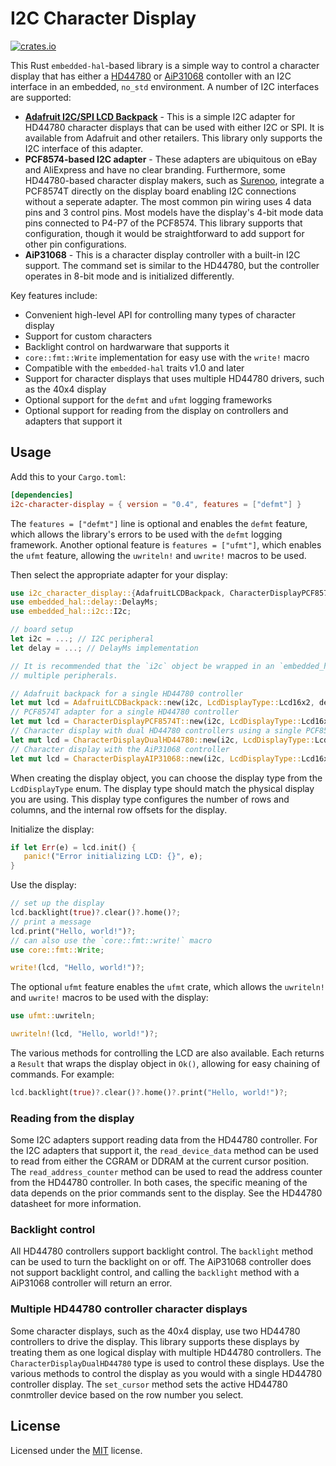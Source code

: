 # I2C Character Display
[![crates.io](https://img.shields.io/crates/v/i2c-character-display.svg)](https://crates.io/crates/i2c-character-display)
<!-- cargo-sync-readme start -->

This Rust `embedded-hal`-based library is a simple way to control a character display that has either a [HD44780](https://en.wikipedia.org/wiki/Hitachi_HD44780_LCD_controller)
or [AiP31068](https://support.newhavendisplay.com/hc/en-us/articles/4414486901783--AiP31068) contoller with an I2C interface
in an embedded, `no_std` environment. A number of I2C interfaces are supported:

- **[Adafruit I2C/SPI LCD Backpack](https://www.adafruit.com/product/292)** - This is a simple I2C adapter for HD44780 character displays that can be used with either I2C
  or SPI. It is available from Adafruit and other retailers. This library only supports the I2C interface of this adapter.
- **PCF8574-based I2C adapter** - These adapters are ubiquitous on eBay and AliExpress and have no clear branding. Furthermore, some HD44780-based character
  display makers, such as [Surenoo](https://www.surenoo.com), integrate a PCF8574T directly on the display board enabling I2C connections without a seperate adapter.
  The most common pin wiring uses 4 data pins and 3 control pins. Most models have the display's 4-bit mode data pins connected to P4-P7 of the PCF8574.
  This library supports that configuration, though it would be straightforward to add support for other pin configurations.
- **AiP31068** - This is a character display controller with a built-in I2C support. The command set is similar to the HD44780, but the controller
  operates in 8-bit mode and is initialized differently.

Key features include:
- Convenient high-level API for controlling many types of character display
- Support for custom characters
- Backlight control on hardwarware that supports it
- `core::fmt::Write` implementation for easy use with the `write!` macro
- Compatible with the `embedded-hal` traits v1.0 and later
- Support for character displays that uses multiple HD44780 drivers, such as the 40x4 display
- Optional support for the `defmt` and `ufmt` logging frameworks
- Optional support for reading from the display on controllers and adapters that support it

## Usage
Add this to your `Cargo.toml`:
```toml
[dependencies]
i2c-character-display = { version = "0.4", features = ["defmt"] }
```
The `features = ["defmt"]` line is optional and enables the `defmt` feature, which allows the library's errors to be used with the `defmt` logging
framework. Another optional feature is `features = ["ufmt"]`, which enables the `ufmt` feature, allowing the `uwriteln!` and `uwrite!` macros to be used.

Then select the appropriate adapter for your display:
```rust
use i2c_character_display::{AdafruitLCDBackpack, CharacterDisplayPCF8574T, LcdDisplayType};
use embedded_hal::delay::DelayMs;
use embedded_hal::i2c::I2c;

// board setup
let i2c = ...; // I2C peripheral
let delay = ...; // DelayMs implementation

// It is recommended that the `i2c` object be wrapped in an `embedded_hal_bus::i2c::CriticalSectionDevice` so that it can be shared between
// multiple peripherals.

// Adafruit backpack for a single HD44780 controller
let mut lcd = AdafruitLCDBackpack::new(i2c, LcdDisplayType::Lcd16x2, delay);
// PCF8574T adapter for a single HD44780 controller
let mut lcd = CharacterDisplayPCF8574T::new(i2c, LcdDisplayType::Lcd16x2, delay);
// Character display with dual HD44780 controllers using a single PCF8574T I2C adapter
let mut lcd = CharacterDisplayDualHD44780::new(i2c, LcdDisplayType::Lcd40x4, delay);
// Character display with the AiP31068 controller
let mut lcd = CharacterDisplayAIP31068::new(i2c, LcdDisplayType::Lcd16x2, delay);
```
When creating the display object, you can choose the display type from the `LcdDisplayType` enum. The display type should match the physical
display you are using. This display type configures the number of rows and columns, and the internal row offsets for the display.

Initialize the display:
```rust
if let Err(e) = lcd.init() {
   panic!("Error initializing LCD: {}", e);
}
```
Use the display:
```rust
// set up the display
lcd.backlight(true)?.clear()?.home()?;
// print a message
lcd.print("Hello, world!")?;
// can also use the `core::fmt::write!` macro
use core::fmt::Write;

write!(lcd, "Hello, world!")?;
```
The optional `ufmt` feature enables the `ufmt` crate, which allows the `uwriteln!` and `uwrite!` macros to be used with the display:
```rust
use ufmt::uwriteln;

uwriteln!(lcd, "Hello, world!")?;
```

The various methods for controlling the LCD are also available. Each returns a `Result` that wraps the display object in `Ok()`, allowing for easy chaining
of commands. For example:
```rust
lcd.backlight(true)?.clear()?.home()?.print("Hello, world!")?;
```
### Reading from the display
Some I2C adapters support reading data from the HD44780 controller. For the I2C adapters that support it, the `read_device_data` method can be used to read
from either the CGRAM or DDRAM at the current cursor position. The `read_address_counter` method can be used to read the address counter from the HD44780 controller.
In both cases, the specific meaning of the data depends on the prior commands sent to the display. See the HD44780 datasheet for more information.

### Backlight control
All HD44780 controllers support backlight control. The `backlight` method can be used to turn the backlight on or off. The AiP31068 controller does not support
backlight control, and calling the `backlight` method with a AiP31068 controller will return an error.

### Multiple HD44780 controller character displays
Some character displays, such as the 40x4 display, use two HD44780 controllers to drive the display. This library supports these displays by
treating them as one logical display with multiple HD44780 controllers. The `CharacterDisplayDualHD44780` type is used to control these displays.
Use the various methods to control the display as you would with a single HD44780 controller display. The `set_cursor` method sets the active HD44780
conmtroller device based on the row number you select.


<!-- cargo-sync-readme end -->

## License
Licensed under the [MIT](LICENSE) license.